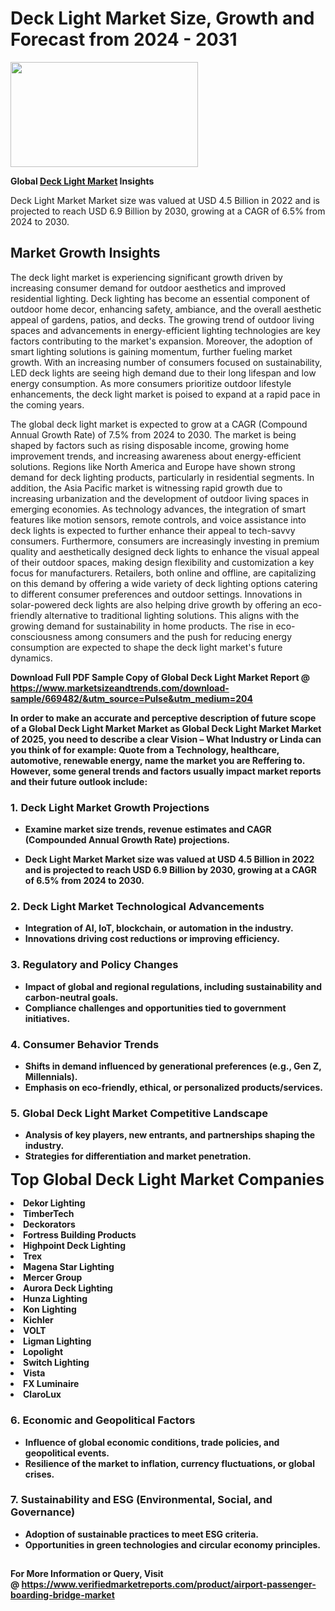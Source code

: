 <H1>Deck Light Market Size, Growth and Forecast from 2024 - 2031</H1><img class="aligncenter size-medium wp-image-584254" src="https://thirdeyenews.in/wp-content/uploads/2024/09/Global-Market-Research-300x168.jpeg" alt="" width="300" height="168" /><p><strong>Global&nbsp;<a href="https://www.marketsizeandtrends.com/download-sample/669482/&amp;utm_source=Pulse&amp;utm_medium=204">Deck Light Market</a> Insights</strong></p><p>Deck Light Market Market size was valued at USD 4.5 Billion in 2022 and is projected to reach USD 6.9 Billion by 2030, growing at a CAGR of 6.5% from 2024 to 2030.</p><p><!DOCTYPE html> <html lang="en"> <head> <meta charset="UTF-8"> <meta name="viewport" content="width=device-width, initial-scale=1.0"> <title>Deck Light Market Growth Insights</title> </head> <body> <h2>Market Growth Insights</h2> <p>The deck light market is experiencing significant growth driven by increasing consumer demand for outdoor aesthetics and improved residential lighting. Deck lighting has become an essential component of outdoor home decor, enhancing safety, ambiance, and the overall aesthetic appeal of gardens, patios, and decks. The growing trend of outdoor living spaces and advancements in energy-efficient lighting technologies are key factors contributing to the market's expansion. Moreover, the adoption of smart lighting solutions is gaining momentum, further fueling market growth. With an increasing number of consumers focused on sustainability, LED deck lights are seeing high demand due to their long lifespan and low energy consumption. As more consumers prioritize outdoor lifestyle enhancements, the deck light market is poised to expand at a rapid pace in the coming years.</p> <p><strong></strong></p> <p>The global deck light market is expected to grow at a CAGR (Compound Annual Growth Rate) of 7.5% from 2024 to 2030. The market is being shaped by factors such as rising disposable income, growing home improvement trends, and increasing awareness about energy-efficient solutions. Regions like North America and Europe have shown strong demand for deck lighting products, particularly in residential segments. In addition, the Asia Pacific market is witnessing rapid growth due to increasing urbanization and the development of outdoor living spaces in emerging economies. As technology advances, the integration of smart features like motion sensors, remote controls, and voice assistance into deck lights is expected to further enhance their appeal to tech-savvy consumers. Furthermore, consumers are increasingly investing in premium quality and aesthetically designed deck lights to enhance the visual appeal of their outdoor spaces, making design flexibility and customization a key focus for manufacturers. Retailers, both online and offline, are capitalizing on this demand by offering a wide variety of deck lighting options catering to different consumer preferences and outdoor settings. Innovations in solar-powered deck lights are also helping drive growth by offering an eco-friendly alternative to traditional lighting solutions. This aligns with the growing demand for sustainability in home products. The rise in eco-consciousness among consumers and the push for reducing energy consumption are expected to shape the deck light market's future dynamics. <p><strong></p><p><span class=""><strong>Download Full PDF Sample Copy of Global Deck Light Market Report</strong> @ <a href="https://www.marketsizeandtrends.com/download-sample/669482/&amp;utm_source=Pulse&amp;utm_medium=204" target="_blank">https://www.marketsizeandtrends.com/download-sample/669482/&amp;utm_source=Pulse&amp;utm_medium=204</a></span></p><p>In order to make an accurate and perceptive description of future scope of a Global&nbsp;Deck Light Market Market as Global&nbsp;Deck Light Market Market of 2025, you need to describe a clear Vision &ndash; What Industry or Linda can you think of for example: Quote from a Technology, healthcare, automotive, renewable energy, name the market you are Reffering to. However, some general trends and factors usually impact market reports and their future outlook include:</p><h3>1.&nbsp;<strong>Deck Light Market Growth Projections</strong></h3><ul><li>Examine market size trends, revenue estimates and CAGR (Compounded Annual Growth Rate) projections.</li><li><p>Deck Light Market Market size was valued at USD 4.5 Billion in 2022 and is projected to reach USD 6.9 Billion by 2030, growing at a CAGR of 6.5% from 2024 to 2030.</p></li></ul><h3>2.&nbsp;<strong>Deck Light Market Technological Advancements</strong></h3><ul><li>Integration of AI, IoT, blockchain, or automation in the industry.</li><li>Innovations driving cost reductions or improving efficiency.</li></ul><h3>3.&nbsp;<strong>Regulatory and Policy Changes</strong></h3><ul><li>Impact of global and regional regulations, including sustainability and carbon-neutral goals.</li><li>Compliance challenges and opportunities tied to government initiatives.</li></ul><h3>4.&nbsp;<strong>Consumer Behavior Trends</strong></h3><ul><li>Shifts in demand influenced by generational preferences (e.g., Gen Z, Millennials).</li><li>Emphasis on eco-friendly, ethical, or personalized products/services.</li></ul><h3>5.&nbsp;<strong>Global Deck Light Market Competitive Landscape</strong></h3><ul><li>Analysis of key players, new entrants, and partnerships shaping the industry.</li><li>Strategies for differentiation and market penetration.</li></ul><p data-pm-slice="1 1 []"><span style="color: inherit; font-family: inherit; font-size: 25px;">Top Global Deck Light Market Companies</span></p><div class="" data-test-id=""><p><li>Dekor Lighting</li><li> TimberTech</li><li> Deckorators</li><li> Fortress Building Products</li><li> Highpoint Deck Lighting</li><li> Trex</li><li> Magena Star Lighting</li><li> Mercer Group</li><li> Aurora Deck Lighting</li><li> Hunza Lighting</li><li> Kon Lighting</li><li> Kichler</li><li> VOLT</li><li> Ligman Lighting</li><li> Lopolight</li><li> Switch Lighting</li><li> Vista</li><li> FX Luminaire</li><li> ClaroLux</li></p></div><h3>6.&nbsp;<strong>Economic and Geopolitical Factors</strong></h3><ul><li>Influence of global economic conditions, trade policies, and geopolitical events.</li><li>Resilience of the market to inflation, currency fluctuations, or global crises.</li></ul><h3>7.&nbsp;<strong>Sustainability and ESG (Environmental, Social, and Governance)</strong></h3><ul><li>Adoption of sustainable practices to meet ESG criteria.</li><li>Opportunities in green technologies and circular economy principles.</li></ul><h2><strong style="font-size: 14px;">For More Information or Query, Visit @&nbsp;</strong><a style="background-color: #ffffff; font-size: 14px;" href="https://www.marketsizeandtrends.com/report/deck-light-market/" target="_blank">https://www.verifiedmarketreports.com/product/airport-passenger-boarding-bridge-market</a></h2>
